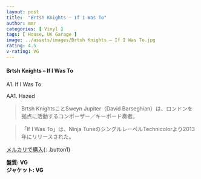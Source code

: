 ```yaml
---
layout: post
title:  "Brtsh Knights – If I Was To"
author: mmr
categories: [ Vinyl ]
tags: [ House, UK Garage ]
image: ../assets/images/Brtsh Knights – If I Was To.jpg
rating: 4.5
v-rating: VG
---
```


#### Brtsh Knights – If I Was To

A1. If I Was To

AA1. Hazed

> Brtsh KnightsことSweyn Jupiter（David Barseghian）は、ロンドンを拠点に活動するコンポーザー／キーボード奏者。

> 「If I Was To」は、Ninja TuneのシングルレーベルTechnicolorより2013年にリリースされた。

[メルカリで購入](https://jp.mercari.com/item/m72551982372){: .button1}

<div class="mt-4 mb-4 d-flex align-items-center">
<strong class="mr-1">盤質: VG</strong>
</div>
<div class="mt-4 mb-4 d-flex align-items-center">
<strong class="mr-1">ジャケット: VG</strong>
</div>
